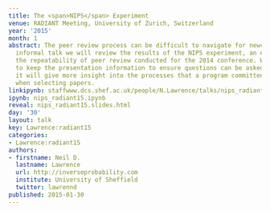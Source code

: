 ```yaml
---
title: The <span>NIPS</span> Experiment
venue: RADIANT Meeting, University of Zurich, Switzerland
year: '2015'
month: 1
abstract: The peer review process can be difficult to navigate for newcomers. In this
  informal talk we will review the results of the NIPS experiment, an experiment on
  the repeatability of peer review conducted for the 2014 conference. We will try
  to keep the presentation information to ensure questions can be asked. With luck
  it will give more insight into the processes that a program committee goes through
  when selecting papers.
linkipynb: staffwww.dcs.shef.ac.uk/people/N.Lawrence/talks/nips_radiant15.ipynb
ipynb: nips_radiant15.ipynb
reveal: nips_radiant15.slides.html
day: '30'
layout: talk
key: Lawrence:radiant15
categories:
- Lawrence:radiant15
authors:
- firstname: Neil D.
  lastname: Lawrence
  url: http://inverseprobability.com
  institute: University of Sheffield
  twitter: lawrennd
published: 2015-01-30
---
```

